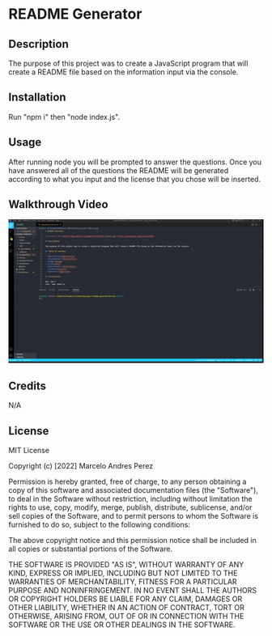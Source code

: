 # README Generator

## Description

The purpose of this project was to create a JavaScript program that will create a README file based on the information input via the console.

## Installation

Run "npm i" then "node index.js".

## Usage

After running node you will be prompted to answer the questions. Once you have answered all of the questions the README will be generated according to what you input and the license that you chose will be inserted.

## Walkthrough Video

![Walkthrough Video](./walkthrough.gif)

## Credits

N/A

## License

MIT License

Copyright (c) [2022] Marcelo Andres Perez

Permission is hereby granted, free of charge, to any person obtaining a copy
of this software and associated documentation files (the "Software"), to deal
in the Software without restriction, including without limitation the rights
to use, copy, modify, merge, publish, distribute, sublicense, and/or sell
copies of the Software, and to permit persons to whom the Software is
furnished to do so, subject to the following conditions:

The above copyright notice and this permission notice shall be included in all
copies or substantial portions of the Software.

THE SOFTWARE IS PROVIDED "AS IS", WITHOUT WARRANTY OF ANY KIND, EXPRESS OR
IMPLIED, INCLUDING BUT NOT LIMITED TO THE WARRANTIES OF MERCHANTABILITY,
FITNESS FOR A PARTICULAR PURPOSE AND NONINFRINGEMENT. IN NO EVENT SHALL THE
AUTHORS OR COPYRIGHT HOLDERS BE LIABLE FOR ANY CLAIM, DAMAGES OR OTHER
LIABILITY, WHETHER IN AN ACTION OF CONTRACT, TORT OR OTHERWISE, ARISING FROM,
OUT OF OR IN CONNECTION WITH THE SOFTWARE OR THE USE OR OTHER DEALINGS IN THE
SOFTWARE.
